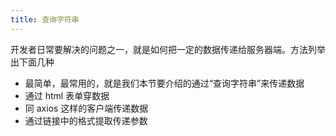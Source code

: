 ```yaml
---
title: 查询字符串
---
```


开发者日常要解决的问题之一，就是如何把一定的数据传递给服务器端。方法列举出下面几种
- 最简单，最常用的，就是我们本节要介绍的通过“查询字符串”来传递数据
- 通过 html 表单穿数据
- 同 axios 这样的客户端传递数据
- 通过链接中的格式提取传递参数

###

